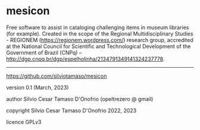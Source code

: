 # mesicon
Free software to assist in cataloging challenging items in museum libraries (for example). Created in the scope of the Regional Multidisciplinary Studies - REGIONEM (https://regionem.wordpress.com/) research group, accredited at the National Council for Scientific and Technological Development of the Government of Brazil (CNPq) – http://dgp.cnpq.br/dgp/espelholinha/2134791349141324237778.

* * *

https://github.com/silviotamaso/mesicon

version 0.1 (March, 2023)

author Silvio Cesar Tamaso D'Onofrio (opeltrezero @ gmail)

copyright Silvio Cesar Tamaso D'Onofrio 2022, 2023

licence GPLv3
